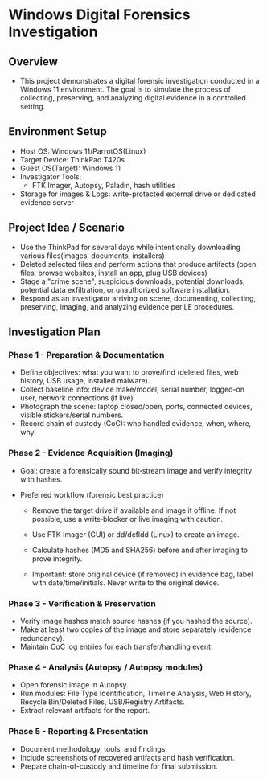 # Windows Digital Forensics Investigation

## Overview

- This project demonstrates a digital forensic investigation conducted in a Windows 11 environment. The goal is to simulate the process of collecting, preserving, and analyzing digital evidence in a controlled setting.

## Environment Setup
- Host OS: Windows 11/ParrotOS(Linux)
- Target Device: ThinkPad T420s
- Guest OS(Target): Windows 11
- Investigator Tools:
    - FTK Imager, Autopsy, Paladin, hash utilities
- Storage for images & Logs: write-protected external drive or dedicated evidence server

## Project Idea / Scenario

- Use the ThinkPad for several days while intentionally downloading various files(images, documents, installers)
- Deleted selected files and perform actions that produce artifacts (open files, browse websites, install an app, plug USB devices)
- Stage a "crime scene", suspicious downloads, potential downloads, potential data exfiltration, or unauthorized software installation.
- Respond as an investigator arriving on scene, documenting, collecting, preserving, imaging, and analyzing evidence per LE procedures.

## Investigation Plan

### Phase 1 - Preparation & Documentation

- Define objectives: what you want to prove/find (deleted files, web history, USB usage, installed malware).
- Collect baseline info: device make/model, serial number, logged-on user, network connections (if live).
- Photograph the scene: laptop closed/open, ports, connected devices, visible stickers/serial numbers.
- Record chain of custody (CoC): who handled evidence, when, where, why.

### Phase 2 - Evidence Acquisition (Imaging)

- Goal: create a forensically sound bit‑stream image and verify integrity with hashes.

- Preferred workflow (forensic best practice)
    - Remove the target drive if available and image it offline. If not possible, use a write‑blocker or live imaging with caution.
    - Use FTK Imager (GUI) or dd/dcfldd (Linux) to create an image.
    - Calculate hashes (MD5 and SHA256) before and after imaging to prove integrity.

    - Important: store original device (if removed) in evidence bag, label with date/time/initials. Never write to the original device.

### Phase 3 - Verification & Preservation

- Verify image hashes match source hashes (if you hashed the source).
- Make at least two copies of the image and store separately (evidence redundancy).
- Maintain CoC log entries for each transfer/handling event.

### Phase 4 - Analysis (Autopsy / Autopsy modules)
- Open forensic image in Autopsy.
- Run modules: File Type Identification, Timeline Analysis, Web History, Recycle Bin/Deleted Files, USB/Registry Artifacts.
- Extract relevant artifacts for the report.

### Phase 5 - Reporting & Presentation
- Document methodology, tools, and findings.
- Include screenshots of recovered artifacts and hash verification.
- Prepare chain-of-custody and timeline for final submission.
